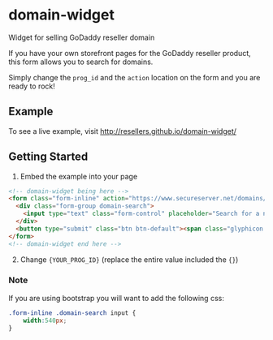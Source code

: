 domain-widget
=============

Widget for selling GoDaddy reseller domain

If you have your own storefront pages for the GoDaddy reseller product, this form allows you to search for domains.

Simply change the `prog_id` and the `action` location on the form and you are ready to rock!

## Example

To see a live example, visit http://resellers.github.io/domain-widget/

## Getting Started

1. Embed the example into your page

```html
<!-- domain-widget being here -->
<form class="form-inline" action="https://www.secureserver.net/domains/search.aspx?checkAvail=1&amp;prog_id={YOUR_PROG_ID}" method="post">
  <div class="form-group domain-search">
    <input type="text" class="form-control" placeholder="Search for a new domain" name="domainToCheck" >
  </div>
  <button type="submit" class="btn btn-default"><span class="glyphicon glyphicon-search"></span> Search</button>
</form>
<!-- domain-widget end here -->
```

2. Change `{YOUR_PROG_ID}`  (replace the entire value included the `{}`)

### Note
If you are using bootstrap you will want to add the following css:
```css
.form-inline .domain-search input {
    width:540px;
}
```
